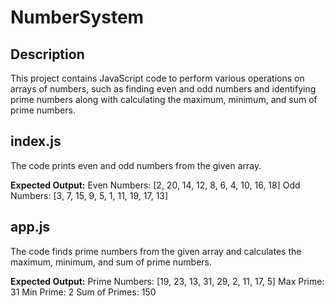 # NumberSystem
## Description
This project contains JavaScript code to perform various operations on arrays of numbers, such as finding even and odd numbers and identifying prime numbers along with calculating the maximum, minimum, and sum of prime numbers.

## index.js
The code prints even and odd numbers from the given array.

**Expected Output:**
Even Numbers: [2, 20, 14, 12, 8, 6, 4, 10, 16, 18] 
Odd Numbers: [3, 7, 15, 9, 5, 1, 11, 19, 17, 13]

## app.js
The code finds prime numbers from the given array and calculates the maximum, minimum, and sum of prime numbers.

**Expected Output:**
Prime Numbers: [19, 23, 13, 31, 29, 2, 11, 17, 5] 
Max Prime: 31 
Min Prime: 2 
Sum of Primes: 150